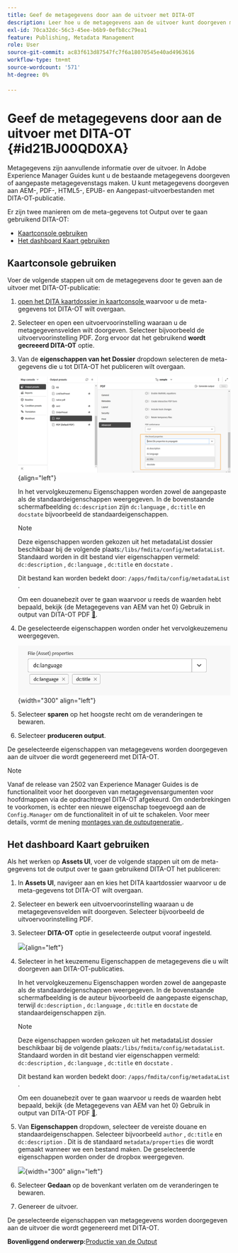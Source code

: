 ```yaml
---
title: Geef de metagegevens door aan de uitvoer met DITA-OT
description: Leer hoe u de metagegevens aan de uitvoer kunt doorgeven met DITA-OT-publicaties in AEM Guides.
exl-id: 70ca32dc-56c3-45ee-b6b9-0efb8cc79ea1
feature: Publishing, Metadata Management
role: User
source-git-commit: ac83f613d87547fc7f6a18070545e40ad4963616
workflow-type: tm+mt
source-wordcount: '571'
ht-degree: 0%

---
```


# Geef de metagegevens door aan de uitvoer met DITA-OT {#id21BJ00QD0XA}

Metagegevens zijn aanvullende informatie over de uitvoer. In Adobe Experience Manager Guides kunt u de bestaande metagegevens doorgeven of aangepaste metagegevenstags maken. U kunt metagegevens doorgeven aan AEM-, PDF-, HTML5-, EPUB- en Aangepast-uitvoerbestanden met DITA-OT-publicatie.

Er zijn twee manieren om de meta-gegevens tot Output over te gaan gebruikend DITA-OT:

- [Kaartconsole gebruiken](#using-map-console)
- [Het dashboard Kaart gebruiken](#using-map-dashboard)

## Kaartconsole gebruiken

Voer de volgende stappen uit om de metagegevens door te geven aan de uitvoer met DITA-OT-publicatie:

1. [ open het DITA kaartdossier in kaartconsole ](./open-files-map-console.md) waarvoor u de meta-gegevens tot DITA-OT wilt overgaan.
1. Selecteer en open een uitvoervoorinstelling waaraan u de metagegevensvelden wilt doorgeven. Selecteer bijvoorbeeld de uitvoervoorinstelling PDF. Zorg ervoor dat het gebruikend **wordt gecreeerd DITA-OT** optie.
1. Van de **eigenschappen van het Dossier** dropdown selecteren de meta-gegevens die u tot DITA-OT het publiceren wilt overgaan.

   ![](images/custom-metadata-output-preset-new.png){align="left"}

   In het vervolgkeuzemenu Eigenschappen worden zowel de aangepaste als de standaardeigenschappen weergegeven. In de bovenstaande schermafbeelding `dc:description` zijn `dc:language` , `dc:title` en `docstate` bijvoorbeeld de standaardeigenschappen.

   >[!NOTE]
   >
   > Deze eigenschappen worden gekozen uit het metadataList dossier beschikbaar bij de volgende plaats:`/libs/fmdita/config/metadataList`. Standaard worden in dit bestand vier eigenschappen vermeld: `dc:description` , `dc:language` , `dc:title` en `docstate` .

   Dit bestand kan worden bedekt door: `/apps/fmdita/config/metadataList` .

   Om een douanebezit over te gaan waarvoor u reeds de waarden hebt bepaald, bekijk {de Metagegevens van AEM van het 0} Gebruik in output van DITA-OT PDF [&#128279;](https://experienceleaguecommunities.adobe.com/t5/xml-documentation-discussions/use-aem-metadata-in-dita-ot-pdf-output/td-p/411880).

1. De geselecteerde eigenschappen worden onder het vervolgkeuzemenu weergegeven.

   ![](images/metadata-added-dropdown.png){width="300" align="left"}

1. Selecteer **sparen** op het hoogste recht om de veranderingen te bewaren.
1. Selecteer **produceren output**.

De geselecteerde eigenschappen van metagegevens worden doorgegeven aan de uitvoer die wordt gegenereerd met DITA-OT.

>[!NOTE]
>
> Vanaf de release van 2502 van Experience Manager Guides is de functionaliteit voor het doorgeven van metagegevensargumenten voor hoofdmappen via de opdrachtregel DITA-OT afgekeurd. Om onderbrekingen te voorkomen, is echter een nieuwe eigenschap toegevoegd aan de `Config.Manager` om de functionaliteit in of uit te schakelen.  Voor meer details, vormt de mening [ montages van de outputgeneratie ](../cs-install-guide/conf-output-generation.md#configure-the-dita-ot-command-line-arguement-field-on-the-dita-map-dashboard).

## Het dashboard Kaart gebruiken

Als het werken op **Assets UI**, voer de volgende stappen uit om de meta-gegevens tot de output over te gaan gebruikend DITA-OT het publiceren:

1. In **Assets UI**, navigeer aan en kies het DITA kaartdossier waarvoor u de meta-gegevens tot DITA-OT wilt overgaan.
1. Selecteer en bewerk een uitvoervoorinstelling waaraan u de metagegevensvelden wilt doorgeven. Selecteer bijvoorbeeld de uitvoervoorinstelling PDF.
1. Selecteer **DITA-OT** optie in geselecteerde output vooraf ingesteld.

   ![](images/custom-meta-data-output-preset.png){align="left"}

1. Selecteer in het keuzemenu Eigenschappen de metagegevens die u wilt doorgeven aan DITA-OT-publicaties.

   In het vervolgkeuzemenu Eigenschappen worden zowel de aangepaste als de standaardeigenschappen weergegeven. In de bovenstaande schermafbeelding is de auteur bijvoorbeeld de aangepaste eigenschap, terwijl `dc:description` , `dc:language` , `dc:title` en `docstate` de standaardeigenschappen zijn.

   >[!NOTE]
   >
   > Deze eigenschappen worden gekozen uit het metadataList dossier beschikbaar bij de volgende plaats:`/libs/fmdita/config/metadataList`. Standaard worden in dit bestand vier eigenschappen vermeld: `dc:description` , `dc:language` , `dc:title` en `docstate` .

   Dit bestand kan worden bedekt door: `/apps/fmdita/config/metadataList` .

   Om een douanebezit over te gaan waarvoor u reeds de waarden hebt bepaald, bekijk {de Metagegevens van AEM van het 0} Gebruik in output van DITA-OT PDF [&#128279;](https://experienceleaguecommunities.adobe.com/t5/xml-documentation-discussions/use-aem-metadata-in-dita-ot-pdf-output/td-p/411880).

1. Van **Eigenschappen** dropdown, selecteer de vereiste douane en standaardeigenschappen. Selecteer bijvoorbeeld `author` , `dc:title` en `dc:description` . Dit is de standaard `metadata/properties` die wordt gemaakt wanneer we een bestand maken. De geselecteerde eigenschappen worden onder de dropbox weergegeven.

   ![](images/selected-metadata-properties.png){width="300" align="left"}

1. Selecteer **Gedaan** op de bovenkant verlaten om de veranderingen te bewaren.
1. Genereer de uitvoer.

De geselecteerde eigenschappen van metagegevens worden doorgegeven aan de uitvoer die wordt gegenereerd met DITA-OT.



**Bovenliggend onderwerp:**&#x200B;[ Productie van de Output ](generate-output.md)
